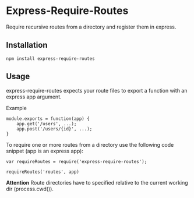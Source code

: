 # Express-Require-Routes
Require recursive routes from a directory and register them in express.

## Installation

    npm install express-require-routes

## Usage
express-require-routes expects your route files to export a function with an express app argument.

Example

    module.exports = function(app) {
        app.get('/users', ...);
        app.post('/users/{id}', ...);
    }

To require one or more routes from a directory use the following code snippet (app is an express app):

    var requireRoutes = require('express-require-routes');

    requireRoutes('routes', app)

__Attention__ Route directories have to specified relative to the current working dir (process.cwd()).